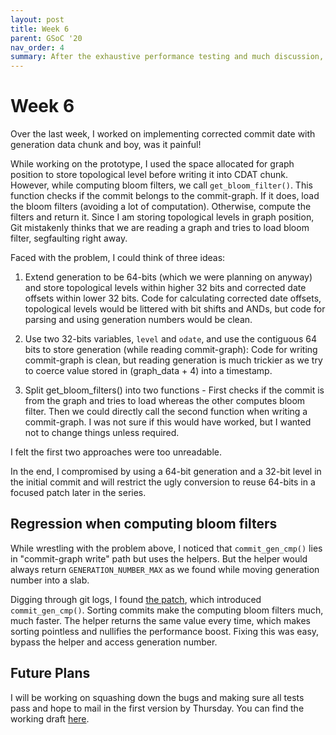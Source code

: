 ```yaml
---
layout: post
title: Week 6
parent: GSoC '20
nav_order: 4
summary: After the exhaustive performance testing and much discussion, I worked on implementing corrected commit date with generation data chunk. Meanwhile, I found a performance regression in `commit-graph write --reachable --changed-paths`
---
```


# Week 6

Over the last week, I worked on implementing corrected commit date with generation data chunk and boy, was it painful!

While working on the prototype, I used the space allocated for graph position to store topological level before writing it into CDAT chunk. However, while computing bloom filters, we call `get_bloom_filter()`. This function checks if the commit belongs to the commit-graph. If it does, load the bloom filters (avoiding a lot of computation). Otherwise, compute the filters and return it. Since I am storing topological levels in graph position, Git mistakenly thinks that we are reading a graph and tries to load bloom filter, segfaulting right away.

Faced with the problem, I could think of three ideas:
1. Extend generation to be 64-bits (which we were planning on anyway) and store topological levels within higher 32 bits and corrected date offsets within lower 32 bits. Code for calculating corrected date offsets, topological levels would be littered with bit shifts and ANDs, but code for parsing and using generation numbers would be clean.
2. Use two 32-bits variables, `level` and `odate`, and use the contiguous 64 bits to store generation (while reading commit-graph): Code for writing commit-graph is clean, but reading generation is much trickier as we try to coerce value stored in (graph_data + 4) into a timestamp.

3. Split get_bloom_filters() into two functions - First checks if the commit is from the graph and tries to load whereas the other computes bloom filter. Then we could directly call the second function when writing a commit-graph. I was not sure if this would have worked, but I wanted not to change things unless required.

I felt the first two approaches were too unreadable.

In the end, I compromised by using a 64-bit generation and a 32-bit level in the initial commit and will restrict the ugly conversion to reuse 64-bits in a focused patch later in the series.

## Regression when computing bloom filters

While wrestling with the problem above, I noticed that `commit_gen_cmp()` lies in "commit-graph write" path but uses the helpers. But the helper would always return `GENERATION_NUMBER_MAX` as we found while moving generation number into a slab.

Digging through git logs, I found [the patch](https://github.com/git/git/commit/3d11275505694ce4e5256516de1c5dd90e749303), which introduced `commit_gen_cmp()`. Sorting commits make the computing bloom filters much, much faster. The helper returns the same value every time, which makes sorting pointless and nullifies the performance boost. Fixing this was easy, bypass the helper and access generation number.

## Future Plans

I will be working on squashing down the bugs and making sure all tests pass and hope to mail in the first version by Thursday. You can find the working draft [here](https://github.com/gitgitgadget/git/pull/676).
